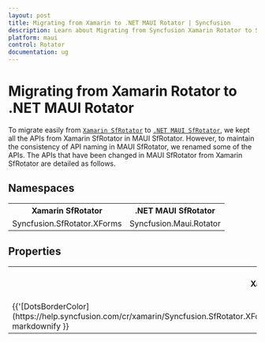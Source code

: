 ```yaml
---
layout: post
title: Migrating from Xamarin to .NET MAUI Rotator | Syncfusion 
description: Learn about Migrating from Syncfusion Xamarin Rotator to Syncfusion .NET MAUI Rotator control and more.
platform: maui
control: Rotator
documentation: ug
---  
```


# Migrating from Xamarin Rotator to .NET MAUI Rotator

To migrate easily from [`Xamarin SfRotator`](https://help.syncfusion.com/cr/xamarin/Syncfusion.SfRotator.XForms.SfRotator.html) to [`.NET MAUI SfRotator`](https://help.syncfusion.com/cr/maui/Syncfusion.Maui.Rotator.SfRotator.html?tabs=tabid-1), we kept all the APIs from Xamarin SfRotator in MAUI SfRotator. However, to maintain the consistency of API naming in MAUI SfRotator, we renamed some of the APIs. The APIs that have been changed in MAUI SfRotator from Xamarin SfRotator are detailed as follows.

## Namespaces 

<table>
<tr>
<th>Xamarin SfRotator</th>
<th>.NET MAUI SfRotator</th></tr>
<tr>
<td>Syncfusion.SfRotator.XForms</td>
<td>Syncfusion.Maui.Rotator</td></tr>
</table>

## Properties

<table> 
<tr>
<th>Xamarin SfRotator</th>
<th>.NET MAUI SfRotator</th>
<th>Description</th></tr>
<tr>
<td>{{'[DotsBorderColor](https://help.syncfusion.com/cr/xamarin/Syncfusion.SfRotator.XForms.SfRotator.html#Syncfusion_SfRotator_XForms_SfRotator_DotsBorderColor)'| markdownify }}</td>
<td>DotsStroke</td>
<td>Gets or sets the value of DotsStroke.
</td></tr>
</table>